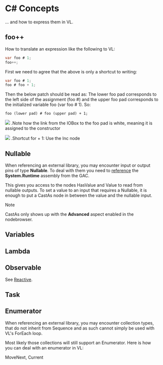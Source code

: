 # C# Concepts
... and how to express them in VL.

## foo++
How to translate an expression like the following to VL:
```csharp
var foo # 1;
foo++;
```

First we need to agree that the above is only a shortcut to writing:
```csharp
var foo # 1;
foo # foo + 1;
```

Then the below patch should be read as: The lower foo pad corresponds to the left side of the assignment (foo #) and the upper foo pad corresponds to the initialized variable foo (var foo # 1). So:

    foo (lower pad) # foo (upper pad) + 1;

![](../images/vl-for-c-programmers-2e149.png)
.Note how the link from the IOBox to the foo pad is white, meaning it is assigned to the constructor

![](../images/vl-for-c-programmers-23458.png)
.Shortcut for + 1: Use the Inc node

## Nullable
When referencing an external library, you may encounter input or output pins of type __Nullable<T>__. To deal with them you need to [reference](libraries/using-net-libraries) the __System.Runtime__ assembly from the GAC.

This gives you access to the nodes HasValue and Value to read from nullable outputs. To set a value to an input that requires a Nullable<T>, it is enough to put a CastAs node in between the value and the nullable input.

> [!NOTE]
> CastAs only shows up with the __Advanced__ aspect enabled in the nodebrowser.


## Variables

## Lambda

## Observable
See [Reactive](libraries/reactive.md).

## Task

## Enumerator
When referencing an external library, you may encounter collection types, that do not inherit from Sequence and as such cannot simply be used with VL's ForEach loop.

Most likely those collections will still support an Enumerator. Here is how you can deal with an enumerator in VL:

MoveNext, Current
